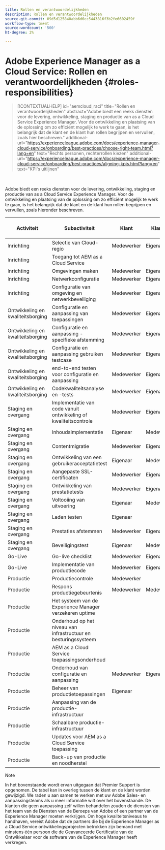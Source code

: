 ```yaml
---
title: Rollen en verantwoordelijkheden
description: Rollen en verantwoordelijkheden
source-git-commit: 09d5d125840abb6d6cc5443816f3b2fe6602459f
workflow-type: tm+mt
source-wordcount: '500'
ht-degree: 2%

---
```



# Adobe Experience Manager as a Cloud Service: Rollen en verantwoordelijkheden {#roles-responsibilities}

>[!CONTEXTUALHELP]
>id="aemcloud_raci"
>title="Rollen en verantwoordelijkheden"
>abstract="Adobe biedt een reeks diensten voor de levering, ontwikkeling, staging en productie van as a Cloud Service Experience Manager. Voor de ontwikkeling en plaatsing van de oplossing om zo efficiënt mogelijk te werk te gaan, is het belangrijk dat de klant en de klant hun rollen begrijpen en vervullen, zoals hier beschreven."
>additional-url="https://experienceleague.adobe.com/docs/experience-manager-cloud-service/onboarding/best-practices/choose-right-team.html?lang=en" text="Rechts personen, rechterrollen kiezen"
>additional-url="https://experienceleague.adobe.com/docs/experience-manager-cloud-service/onboarding/best-practices/aligning-kpis.html?lang=en" text="KPI&#39;s uitlijnen"

<br></br>
Adobe biedt een reeks diensten voor de levering, ontwikkeling, staging en productie van as a Cloud Service Experience Manager. Voor de ontwikkeling en plaatsing van de oplossing om zo efficiënt mogelijk te werk te gaan, is het belangrijk dat de klant en de klant hun rollen begrijpen en vervullen, zoals hieronder beschreven.


| Activiteit | Subactiviteit | Klant | Klanten | Adobe | Functionaliteit van Cloud Manager |
|---------------------------------|-------------------------------------------------------|-------------|-------------|---------|-----------------------------|
| Inrichting | Selectie van Cloud-regio | Medewerker | Eigenaar | Advisor | Ja |
| Inrichting | Toegang tot AEM as a Cloud Service |  |  | Eigenaar | Ja |
| Inrichting | Omgevingen maken | Medewerker | Eigenaar | Advisor | Ja |
| Inrichting | Netwerkconfiguratie | Medewerker | Eigenaar | Advisor | Ja |
| Inrichting | Configuratie van omgeving en netwerkbeveiliging | Medewerker | Eigenaar | Advisor | Ja |
| Ontwikkeling en kwaliteitsborging | Configuratie en aanpassing van toepassingen | Medewerker | Eigenaar |  |  |
| Ontwikkeling en kwaliteitsborging | Configuratie en aanpassing - specifieke afstemming | Medewerker | Eigenaar |  |  |
| Ontwikkeling en kwaliteitsborging | Configuratie en aanpassing gebruiken testcase | Medewerker | Eigenaar |  |  |
| Ontwikkeling en kwaliteitsborging | end-to-end testen voor configuratie en aanpassing | Medewerker | Eigenaar |  |  |
| Ontwikkeling en kwaliteitsborging | Codekwaliteitsanalyse en -tests | Medewerker | Eigenaar | Advisor | Ja |
| Staging en overgang | Implementatie van code vanuit ontwikkeling of kwaliteitscontrole | Medewerker | Eigenaar | Advisor | Ja |
| Staging en overgang | Inhoudsimplementatie | Eigenaar | Medewerker |  |  |
| Staging en overgang | Contentmigratie | Medewerker | Eigenaar |  |  |
| Staging en overgang | Ontwikkeling van een gebruikeracceptatietest | Eigenaar | Medewerker |  |  |
| Staging en overgang | Aangepaste SSL-certificaten | Medewerker | Eigenaar | Advisor | Ja |
| Staging en overgang | Ontwikkeling van prestatietests | Medewerker | Eigenaar |  |  |
| Staging en overgang | Voltooiing van uitvoering | Eigenaar | Medewerker |  |  |
| Staging en overgang | Laden testen | Eigenaar |  |  |  |
| Staging en overgang | Prestaties afstemmen | Medewerker | Eigenaar |  |  |
| Staging en overgang | Beveiligingstest | Eigenaar | Medewerker |  |  |
| Go-Live | Go-live checklist | Medewerker | Eigenaar |  |  |
| Go-Live | Implementatie van productiecode | Medewerker | Eigenaar | Advisor | Ja |
| Productie | Productiecontrole | Medewerker |  | Eigenaar |  |
| Productie | Respons productiegebeurtenis | Medewerker | Medewerker | Eigenaar |  |
| Productie | Het systeem van de Experience Manager verzekeren uptime |  |  | Eigenaar |  |
| Productie | Onderhoud op het niveau van infrastructuur en besturingssysteem |  |  | Eigenaar |  |
| Productie | AEM as a Cloud Service toepassingsonderhoud |  |  | Eigenaar |  |
| Productie | Onderhoud van configuratie en aanpassing | Medewerker | Eigenaar |  |  |
| Productie | Beheer van productietoepassingen | Eigenaar |  |  |  |
| Productie | Aanpassing van de productie-infrastructuur |  |  | Eigenaar |  |
| Productie | Schaalbare productie-infrastructuur |  |  | Eigenaar |  |
| Productie | Updates voor AEM as a Cloud Service toepassing |  |  | Eigenaar |  |
| Productie | Back-up van productie en noodherstel |  |  | Eigenaar |  |

>[!NOTE]
>
> In het bovenstaande wordt ervan uitgegaan dat Premier Support is opgenomen. De tabel kan in overleg tussen de klant en de klant worden gewijzigd. We raden u aan samen te werken met uw Adobe Sales- en aanpassingsteams als u meer informatie wilt over het bovenstaande.
> De klanten die geen aanpassing zelf willen behandelen zouden de diensten van het team van de Diensten van de Beroeps van Adobe of een partner van de Experience Manager moeten verkrijgen.
>Om hoge kwaliteitsniveaus te handhaven, vereist Adobe dat de partners die bij de Experience Manager as a Cloud Service ontwikkelingsprojecten betrokken zijn bemand met minstens één persoon die de Geavanceerde Certificatie van de Ontwikkelaar voor de software van de Experience Manager heeft verkregen.

